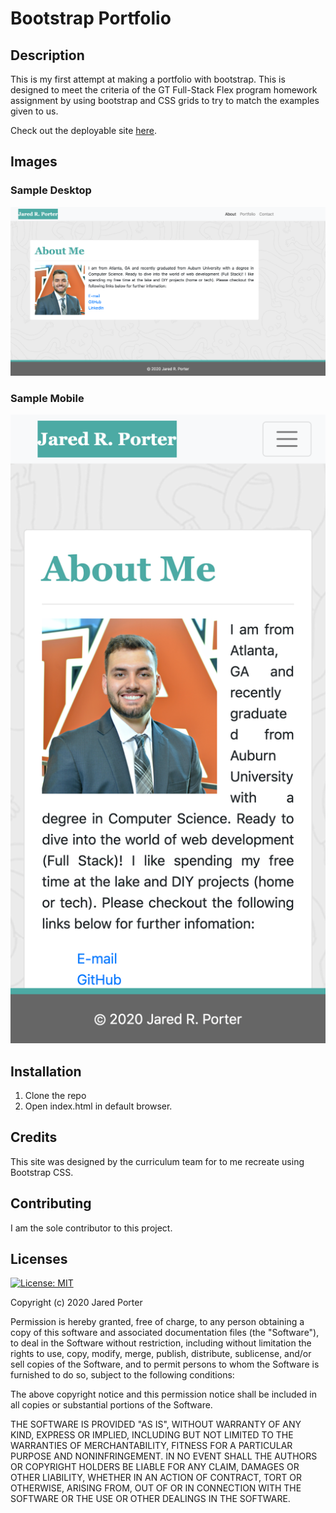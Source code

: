# Bootstrap Portfolio

## Description 
This is my first attempt at making a portfolio with bootstrap. This is designed to meet the criteria of the GT Full-Stack Flex program homework assignment by using bootstrap and CSS grids to try to match the examples given to us. 

Check out the deployable site [here](https://jaredp17.github.io/gt-hw-bootstrap-portfolio/).

## Images
### Sample Desktop
![About-desktop](./Assets/Screenshots/about-desktop.png)

### Sample Mobile
![About-desktop](./Assets/Screenshots/about-mobile.png)

## Installation
1. Clone the repo
2. Open index.html in default browser. 

## Credits
This site was designed by the curriculum team for to me recreate using Bootstrap CSS.  

## Contributing
I am the sole contributor to this project. 

## Licenses
[![License: MIT](https://img.shields.io/badge/License-MIT-yellow.svg)](https://opensource.org/licenses/MIT)

Copyright (c) 2020 Jared Porter

Permission is hereby granted, free of charge, to any person obtaining a copy of this software and associated documentation files (the "Software"), to deal in the Software without restriction, including without limitation the rights to use, copy, modify, merge, publish, distribute, sublicense, and/or sell copies of the Software, and to permit persons to whom the Software is furnished to do so, subject to the following conditions:

The above copyright notice and this permission notice shall be included in all copies or substantial portions of the Software.

THE SOFTWARE IS PROVIDED "AS IS", WITHOUT WARRANTY OF ANY KIND, EXPRESS OR IMPLIED, INCLUDING BUT NOT LIMITED TO THE WARRANTIES OF MERCHANTABILITY, FITNESS FOR A PARTICULAR PURPOSE AND NONINFRINGEMENT. IN NO EVENT SHALL THE AUTHORS OR COPYRIGHT HOLDERS BE LIABLE FOR ANY CLAIM, DAMAGES OR OTHER LIABILITY, WHETHER IN AN ACTION OF CONTRACT, TORT OR OTHERWISE, ARISING FROM, OUT OF OR IN CONNECTION WITH THE SOFTWARE OR THE USE OR OTHER DEALINGS IN THE SOFTWARE.